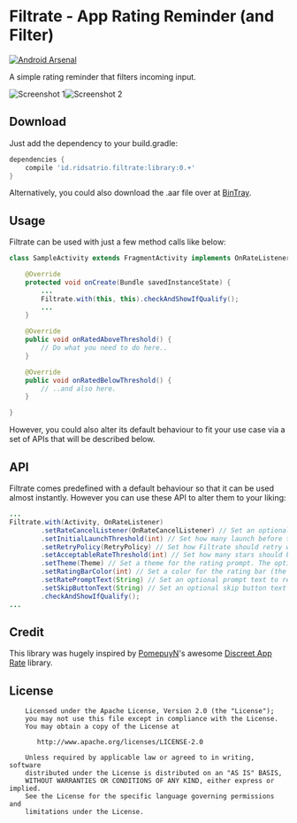 Filtrate - App Rating Reminder (and Filter)
============
[![Android Arsenal](https://img.shields.io/badge/Android%20Arsenal-Filtrate-yellow.svg?style=flat)](http://android-arsenal.com/details/1/1779)

A simple rating reminder that filters incoming input.

![Screenshot 1][1]![Screenshot 2][2]

## Download

Just add the dependency to your build.gradle:

```groovy
dependencies {
    compile 'id.ridsatrio.filtrate:library:0.+'
}

```

Alternatively, you could also download the .aar file over at [BinTray](https://bintray.com/ridsatrio/maven/Filtrate/view).

## Usage

Filtrate can be used with just a few method calls like below:

```java
class SampleActivity extends FragmentActivity implements OnRateListener {

    @Override
    protected void onCreate(Bundle savedInstanceState) {
        ...
        Filtrate.with(this, this).checkAndShowIfQualify();
        ...
    }

    @Override
    public void onRatedAboveThreshold() {
        // Do what you need to do here..
    }

    @Override
    public void onRatedBelowThreshold() {
        // ..and also here.
    }

}
```

However, you could also alter its default behaviour to fit your use case via a set of APIs that will be
described below.

## API

Filtrate comes predefined with a default behaviour so that it can be used almost instantly. However
you can use these API to alter them to your liking:

```java
...
Filtrate.with(Activity, OnRateListener)
        .setRateCancelListener(OnRateCancelListener) // Set an optional listener to handle prompt dismissal.
        .setInitialLaunchThreshold(int) // Set how many launch before the first prompt should show up.
        .setRetryPolicy(RetryPolicy) // Set how Filtrate should retry when user dismissed the prompt.
        .setAcceptableRateThreshold(int) // Set how many stars should be considered "acceptable".
        .setTheme(Theme) // Set a theme for the rating prompt. The options are Theme.LIGHT (default) and Theme.DARK.
        .setRatingBarColor(int) // Set a color for the rating bar (the stars).
        .setRatePromptText(String) // Set an optional prompt text to replace the default.
        .setSkipButtonText(String) // Set an optional skip button text to replace the default.
        .checkAndShowIfQualify();
...
```

## Credit

This library was hugely inspired by [PomepuyN](https://github.com/PomepuyN)'s awesome [Discreet App Rate](https://github.com/PomepuyN/discreet-app-rate) library.

## License

```
    Licensed under the Apache License, Version 2.0 (the "License");
    you may not use this file except in compliance with the License.
    You may obtain a copy of the License at

       http://www.apache.org/licenses/LICENSE-2.0

    Unless required by applicable law or agreed to in writing, software
    distributed under the License is distributed on an "AS IS" BASIS,
    WITHOUT WARRANTIES OR CONDITIONS OF ANY KIND, either express or implied.
    See the License for the specific language governing permissions and
    limitations under the License.
```

[1]: http://i.imgur.com/j4y7rMs.png?2
[2]: http://i.imgur.com/XEOatsU.png?2
